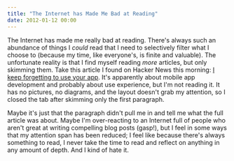 ```yaml
---
title: "The Internet has Made Me Bad at Reading"
date: 2012-01-12 00:00
---
```


The Internet has made me really bad at reading. There's always such an abundance of things I _could_&nbsp;read that I need to selectively filter what I choose to (because my time, like everyone's, is finite and valuable). The unfortunate reality is that I find myself reading _more_&nbsp;articles, but only skimming them.&nbsp;<!--more-->Take this article I found on Hacker News this morning: [I keep forgetting to use your app](http://www.gabrielweinberg.com/blog/2012/01/i-keep-forgetting-to-use-your-app.html). It's apparently about mobile app development and probably about use experience, but I'm not reading it. It has no pictures, no diagrams, and the layout doesn't grab my attention, so I closed the tab after skimming only the first paragraph.

Maybe it's just that the paragraph didn't pull me in and tell me what the full article was about. Maybe I'm over-reacting to an Internet full of people who aren't great at writing compelling blog posts (gasp!), but I feel in some ways that my attention span has been reduced; I feel like because there's always something to read, I never take the time to read and reflect on anything in any amount of depth. And I kind of hate it.

<!-- more -->
